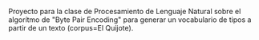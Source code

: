 Proyecto para la clase de Procesamiento de Lenguaje Natural sobre el algorítmo de "Byte Pair Encoding" para generar un vocabulario de tipos a partir de un texto (corpus=El Quijote).
